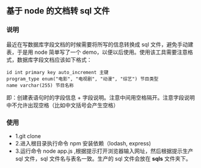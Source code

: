 ## 基于 node 的文档转 sql 文件

### 说明

最近在写数据库字段文档的时候需要将所写的信息转换成 sql 文件，避免手动建表，于是用 node 简单写了一个 demo，以便以后使用。使用该工具需要注意格式，数据库字段文档应该如下格式：

    id int primary key auto_increment 主键
    program_type enum("电影", "电视剧", "动漫", "综艺") 节目类型
    name varchar(255) 节目名称

即：创建表语句时的字段信息 + 字段说明。注意中间用空格隔开。注意字段说明中不允许出现空格（比如中文括号会产生空格）

### 使用

- 1.git clone
- 2.进入根目录执行命令 npm 安装依赖（lodash, express)
- 3.运行命令 node app.js ,根据提示打开浏览器输入网址，然后根据提示生产 sql 文件，sql 文件名与表名一致。生产的 sql 文件会放在 **sqls** 文件夹下。
